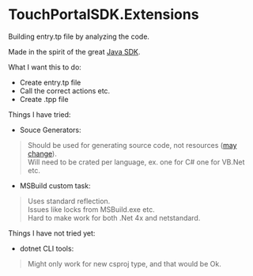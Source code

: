 # TouchPortalSDK.Extensions

Building entry.tp file by analyzing the code.

Made in the spirit of the great [Java SDK](https://github.com/ChristopheCVB/TouchPortalPluginSDK).

What I want this to do:
* Create entry.tp file
* Call the correct actions etc.
* Create .tpp file

Things I have tried:
* Souce Generators:
> Should be used for generating source code, not resources ([may change](https://github.com/dotnet/roslyn/issues/49935)).<br />
> Will need to be crated per language, ex. one for C# one for VB.Net etc.

* MSBuild custom task:
> Uses standard reflection.<br />
> Issues like locks from MSBuild.exe etc.<br />
> Hard to make work for both .Net 4x and netstandard.

Things I have not tried yet:
* dotnet CLI tools:
> Might only work for new csproj type, and that would be Ok.
